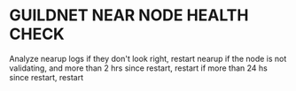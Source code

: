 # GUILDNET NEAR NODE HEALTH CHECK

Analyze nearup logs
if they don't look right, restart nearup
if the node is not validating, and more than 2 hrs since restart, restart
if more than 24 hs since restart, restart
